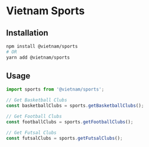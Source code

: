 # Vietnam Sports

## Installation

```sh
npm install @vietnam/sports
# OR
yarn add @vietnam/sports
```

## Usage

```ts
import sports from '@vietnam/sports';

// Get Basketball Clubs
const basketballClubs = sports.getBasketballClubs();

// Get Football Clubs
const footballClubs = sports.getFootballClubs();

// Get Futsal Clubs
const futsalClubs = sports.getFutsalClubs();
```
